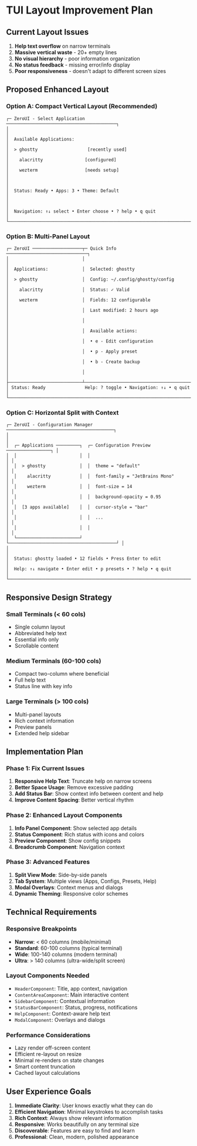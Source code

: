 # TUI Layout Improvement Plan

## Current Layout Issues
1. **Help text overflow** on narrow terminals
2. **Massive vertical waste** - 20+ empty lines
3. **No visual hierarchy** - poor information organization
4. **No status feedback** - missing error/info display
5. **Poor responsiveness** - doesn't adapt to different screen sizes

## Proposed Enhanced Layout

### Option A: Compact Vertical Layout (Recommended)
```
┌─ ZeroUI - Select Application ──────────────────────────────────────────┐
│                                                                        │
│  Available Applications:                                               │
│  > ghostty                   [recently used]                          │
│    alacritty                [configured]                              │
│    wezterm                  [needs setup]                             │
│                                                                        │
│  Status: Ready • Apps: 3 • Theme: Default                            │
│                                                                        │
│  Navigation: ↑↓ select • Enter choose • ? help • q quit               │
└────────────────────────────────────────────────────────────────────────┘
```

### Option B: Multi-Panel Layout
```
┌─ ZeroUI ───────────────────┬─ Quick Info ───────────────────────────────┐
│                            │                                            │
│  Applications:             │  Selected: ghostty                        │
│  > ghostty                 │  Config: ~/.config/ghostty/config         │
│    alacritty               │  Status: ✓ Valid                          │
│    wezterm                 │  Fields: 12 configurable                  │
│                            │  Last modified: 2 hours ago               │
│                            │                                            │
│                            │  Available actions:                        │
│                            │  • e - Edit configuration                  │
│                            │  • p - Apply preset                       │
│                            │  • b - Create backup                      │
│                            │                                            │
├────────────────────────────┴────────────────────────────────────────────┤
│ Status: Ready               Help: ? toggle • Navigation: ↑↓ • q quit   │
└─────────────────────────────────────────────────────────────────────────┘
```

### Option C: Horizontal Split with Context
```
┌─ ZeroUI - Configuration Manager ─────────────────────────────────────────┐
│                                                                          │
│  ┌─ Applications ─────────┐  ┌─ Configuration Preview ─────────────────┐ │
│  │                        │  │                                         │ │
│  │  > ghostty             │  │  theme = "default"                      │ │
│  │    alacritty           │  │  font-family = "JetBrains Mono"        │ │
│  │    wezterm             │  │  font-size = 14                        │ │
│  │                        │  │  background-opacity = 0.95             │ │
│  │  [3 apps available]    │  │  cursor-style = "bar"                  │ │
│  │                        │  │  ...                                    │ │
│  │                        │  │                                         │ │
│  └────────────────────────┘  └─────────────────────────────────────────┘ │
│                                                                          │
│  Status: ghostty loaded • 12 fields • Press Enter to edit              │
│  Help: ↑↓ navigate • Enter edit • p presets • ? help • q quit          │
└──────────────────────────────────────────────────────────────────────────┘
```

## Responsive Design Strategy

### Small Terminals (< 60 cols)
- Single column layout
- Abbreviated help text
- Essential info only
- Scrollable content

### Medium Terminals (60-100 cols)  
- Compact two-column where beneficial
- Full help text
- Status line with key info

### Large Terminals (> 100 cols)
- Multi-panel layouts
- Rich context information
- Preview panels
- Extended help sidebar

## Implementation Plan

### Phase 1: Fix Current Issues
1. **Responsive Help Text**: Truncate help on narrow screens
2. **Better Space Usage**: Remove excessive padding
3. **Add Status Bar**: Show context info between content and help
4. **Improve Content Spacing**: Better vertical rhythm

### Phase 2: Enhanced Layout Components
1. **Info Panel Component**: Show selected app details
2. **Status Component**: Rich status with icons and colors
3. **Preview Component**: Show config snippets
4. **Breadcrumb Component**: Navigation context

### Phase 3: Advanced Features
1. **Split View Mode**: Side-by-side panels
2. **Tab System**: Multiple views (Apps, Configs, Presets, Help)
3. **Modal Overlays**: Context menus and dialogs
4. **Dynamic Theming**: Responsive color schemes

## Technical Requirements

### Responsive Breakpoints
- **Narrow**: < 60 columns (mobile/minimal)
- **Standard**: 60-100 columns (typical terminal)  
- **Wide**: 100-140 columns (modern terminal)
- **Ultra**: > 140 columns (ultra-wide/split screen)

### Layout Components Needed
- `HeaderComponent`: Title, app context, navigation
- `ContentAreaComponent`: Main interactive content
- `SidebarComponent`: Contextual information
- `StatusBarComponent`: Status, progress, notifications
- `HelpComponent`: Context-aware help text
- `ModalComponent`: Overlays and dialogs

### Performance Considerations
- Lazy render off-screen content
- Efficient re-layout on resize
- Minimal re-renders on state changes
- Smart content truncation
- Cached layout calculations

## User Experience Goals

1. **Immediate Clarity**: User knows exactly what they can do
2. **Efficient Navigation**: Minimal keystrokes to accomplish tasks
3. **Rich Context**: Always show relevant information
4. **Responsive**: Works beautifully on any terminal size
5. **Discoverable**: Features are easy to find and learn
6. **Professional**: Clean, modern, polished appearance
